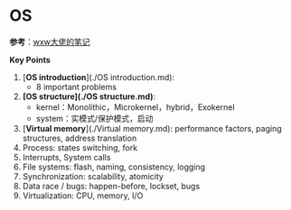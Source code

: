 # OS

**参考**：[wxw大佬的笔记](https://github.com/lingxu-wxw/SE_Notes/blob/master/Operating%20System%20-%20%E6%93%8D%E4%BD%9C%E7%B3%BB%E7%BB%9F.md)

**Key Points**

1. [**OS introduction**](./OS introduction.md): 
   - 8 important problems
2. **[OS structure](./OS structure.md)**: 
   - kernel：Monolithic，Microkernel，hybrid，Exokernel
   - system：实模式/保护模式，启动
3. [**Virtual memory**](./Virtual memory.md): performance factors, paging structures, address translation
4. Process: states switching, fork
5. Interrupts, System calls
6. File systems: flash, naming, consistency, logging
7. Synchronization: scalability, atomicity 
8. Data race / bugs: happen-before, lockset, bugs 
9. Virtualization: CPU, memory, I/O